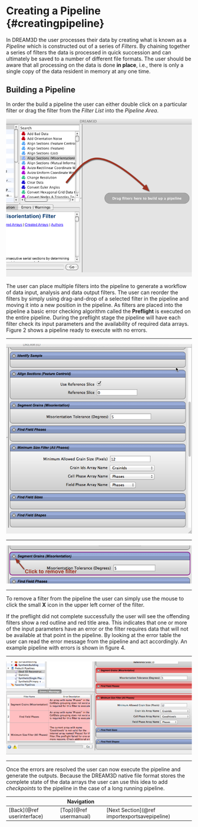Creating a Pipeline {#creatingpipeline}
=========
In DREAM3D the user processes their data by creating what is known as a _Pipeline_ which is constructed  out of a series of _Filters_. By chaining together a series of filters the data is processed in quick succession and can ultimately be saved to a number of different file formats. The user should be aware that all processing on the data is done **in place**, i.e., there is only a single copy of the data resident in memory at any one time.

## Building a Pipeline
In order the build a pipeline the user can either double click on a particular filter or drag the filter from the _Filter List_ into the _Pipeline Area_.

![Figure 1: Empty pipeline area.](Images/CreatingPipeline-1.png)

The user can place multiple filters into the pipeline to generate a workflow of data input, analysis and data output filters. The user can reorder the filters by simply using drag-and-drop of a selected filter in the pipeline and moving it into a new position in the pipeline. As filters are placed into the pipeline a basic error checking algorithm called the **Preflight** is executed on the entire pipeline. During the preflight stage the pipeline will have each filter check its input parameters and the availability of required data arrays. Figure 2 shows a pipeline ready to execute with no errors.

----------

![Figure 2: Correctly populated pipeline.](Images/CreatingPipeline-2.png)

----------

![Figure 3: Selected Filter in the pipeline & How to remove the filter.](Images/CreatingPipeline-4.png)

----------

To remove a filter from the pipeline the user can simply use the mouse to click the small **X** icon in the upper left corner of the filter.


If the preflight did not complete successfully the user will see the offending filters show a red outline and red title area. This indicates that one or more of the input parameters have an error or the filter requires data that will not be available at that point in the pipeline. By looking at the error table the user can read the error message from the pipeline and act accordingly. An example pipeline with errors is shown in figure 4.

----------

![Figure 4: Errors in the constructed pipeline.](Images/CreatingPipeline-3.png)

-------------

Once the errors are resolved the user can now execute the pipeline and generate the outputs. Because the DREAM3D native file format stores the complete state of the data arrays the user can use this idea to add _checkpoints_ to the pipeline in the case of a long running pipeline.


|   | Navigation |    |
|----|---------|------|
| [Back](@ref userinterface) | [Top](@ref usermanual) | [Next Section](@ref importexportsavepipeline) |
